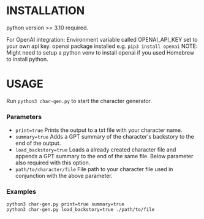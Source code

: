 # INSTALLATION
python version >= 3.10 required.

For OpenAI integration:
Environment variable called OPENAI_API_KEY set to your own api key.
openai package installed e.g. `pip3 install openai`
NOTE: Might need to setup a python venv to install openai if you used Homebrew to install python.

# USAGE
Run `python3 char-gen.py` to start the character generator.

### Parameters
- `print=true` Prints the output to a txt file with your character name.
- `summary=true` Adds a GPT summary of the character's backstory to the end of the output.
- `load_backstory=true` Loads a already created character file and appends a GPT summary to the end of the same file. Below parameter also required with this option.
- `path/to/character/file` File path to your character file used in conjunction with the above parameter.

### Examples
```
python3 char-gen.py print=true summary=true
python3 char-gen.py load_backstory=true ./path/to/file
```